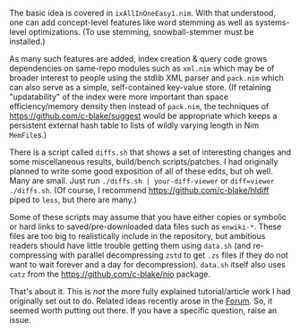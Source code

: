 The basic idea is covered in `ixAllInOneEasy1.nim`.  With that understood, one
can add concept-level features like word stemming as well as systems-level
optimizations.  (To use stemming, snowball-stemmer must be installed.)

As many such features are added, index creation & query code grows dependencies
on same-repo modules such as `xml.nim` which may be of broader interest to
people using the stdlib XML parser and `pack.nim` which can also serve as a
simple, self-contained key-value store.  (If retaining "updatability" of the
index were more important than space efficiency/memory density then instead
of `pack.nim`, the techniques of https://github.com/c-blake/suggest would be
appropriate which keeps a persistent external hash table to lists of wildly
varying length in Nim `MemFile`s.)

There is a script called `diffs.sh` that shows a set of interesting changes
and some miscellaneous results, build/bench scripts/patches.  I had originally
planned to write some good exposition of all of these edits, but oh well.
Many are small.  Just run `./diffs.sh | your-diff-viewer` or `diff=viewer
./diffs.sh`.  (Of course, I recommend https://github.com/c-blake/hldiff piped
to `less`, but there are many.)

Some of these scripts may assume that you have either copies or symbolic or
hard links to saved/pre-downloaded data files such as `enwiki-*`.  These files
are too big to realistically include in the repository, but ambitious readers
should have little trouble getting them using `data.sh` (and re-compressing
with parallel decompressing `zstd` to get `.zs` files if they do not want to
wait forever and a day for decompression).  `data.sh` itself also uses `catz`
from the https://github.com/c-blake/nio package.

That's about it.  This is *not* the more fully explained tutorial/article work
I had originally set out to do.  Related ideas recently arose in the
[Forum](https://forum.nim-lang.org/t/8732).  So, it seemed worth putting out
there.  If you have a specific question, raise an issue.

